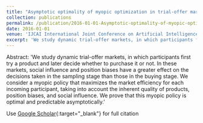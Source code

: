 ```yaml
---
title: "Asymptotic optimality of myopic optimization in trial-offer markets with social influence"
collection: publications
permalink: /publication/2016-01-01-Asymptotic-optimality-of-myopic-optimization-in-trial-offer-markets-with-social-influence
date: 2016-01-01
venue: 'IJCAI International Joint Conference on Artificial Intelligence'
excerpt: 'We study dynamic trial-offer markets, in which participants first try a product and later decide whether to purchase it or not. In these markets, social influence and position biases have a greater effect on the decisions taken in the sampling stage than those in the buying stage. We consider a myopic policy that maximizes the market efficiency for each incoming participant, taking into account the inherent quality of products, position biases, and social influence. We prove that this myopic pol...'
---
```

Abstract: 'We study dynamic trial-offer markets, in which participants first try a product and later decide whether to purchase it or not. In these markets, social influence and position biases have a greater effect on the decisions taken in the sampling stage than those in the buying stage. We consider a myopic policy that maximizes the market efficiency for each incoming participant, taking into account the inherent quality of products, position biases, and social influence. We prove that this myopic policy is optimal and predictable asymptotically.'

Use [Google Scholar](https://scholar.google.com/scholar?q=Asymptotic+optimality+of+myopic+optimization+in+trial+offer+markets+with+social+influence){:target="_blank"} for full citation